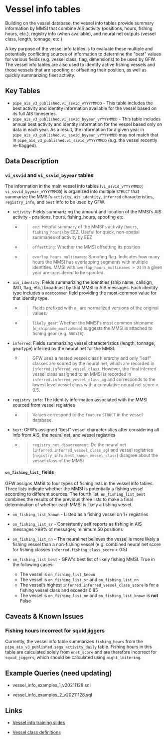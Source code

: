 # Vessel info tables

Building on the vessel database, the vessel info tables provide summary information by MMSI that combine AIS activity (positions, hours, fishing hours, etc.), registry info (when available), and neural net outputs (vessel class, length, tonnage, etc.) 

A key purpose of the vessel info tables is to evaluate these multiple and potentially conflicting sources of information to determine the "best" values for various fields (e.g. vessel class, flag, dimensions) to be used by GFW. The vessel info tables are also used to identify active fishing vessels and those vessels that are spoofing or offsetting their position, as well as quickly summarizing fleet activity.

## Key Tables

+ `pipe_ais_v3_published.vi_ssvid_vYYYYMMDD` - This table includes the best activity and identity information available for the vessel based on its full AIS timeseries.
+ `pipe_ais_v3_published.vi_ssvid_byyear_vYYYYMMDD` - This table includes annual best activity and identity information for the vessel based only on data in each year. As a result, the information for a given year in `pipe_ais_v3_published.vi_ssvid_byyear_vYYYYMMDD` may not match that in `pipe_ais_v3_published.vi_ssvid_vYYYYMMDD` (e.g. the vessel recently re-flagged).  


## Data Description

### `vi_ssvid` and `vi_ssvid_byyear` tables

The information in the main vessel info tables (`vi_ssvid_vYYYYMMDD`; `vi_ssvid_byyear_vYYYYMMDD`) is organized into multiple `STRUCT` that summarize the MMSI's `activity`, `ais_identity`, `inferred` characteristics, `registry_info`, and `best` info to be used by GFW.

+ `activity`: Fields summarizing the amount and location of the MMSI’s AIS activity - positions, hours, fishing_hours, spoofing etc.
  + > `eez`: Helpful summary of the MMSI's activity (`hours`, `fishing_hours`) by EEZ. Useful for quick, non-spatial summaries of activity by EEZ 
  + > `offsetting`: Whether the MMSI offsetting its position
  + > `overlap_hours_multinames`: Spoofing flag. Indicates how many hours the MMSI has overlapping segments with multiple identities. MMSI with `overlap_hours_multinames > 24` in a given year are considered to be spoofed.

+ `ais_identity`: Fields summarizing the identities (ship name, callsign, IMO, flag, etc.) broadcast by that MMSI in AIS messages. Each identity type includes a `mostcommon` field providing the most-common value for that identity type.
  + > Fields prefixed with `n_` are normalized versions of the original values. 
  + > `likely_gear`: Whether the MMSI's most common shipname (`n_shipname_mostcommon`) suggests the MMSI is attached to fishing gear (e.g. `BUOY16`).

+ `inferred`: Fields summarizing vessel characteristics (length, tonnage, geartype) inferred by the neural net for the MMSI. 
  + > GFW uses a nested vessel class hierarchy and only "leaf" classes are scored by the neural net, which are recorded in `inferred.inferred_vessel_class`. However, the final inferred vessel class assigned to an MMSI is recorded in `inferred.inferred_vessel_class_ag` and corresponds to the lowest level vessel class with a cumulative neural net score > 0.5.

+ `registry_info`: The identity information associated with the MMSI sourced from vessel registries
  + > Values correspond to the `feature` `STRUCT` in the vessel database.

+ `best`: GFW’s assigned “best” vessel characteristics after considering all info from AIS, the neural
net, and vessel registries
  + > `registry_net_disagreement`: Do the neural net (`inferred.inferred_vessel_class_ag`) and vessel registries (`registry_info.best_known_vessel_class`) disagree about the vessel class of the MMSI

#### `on_fishing_list_` fields

GFW assigns MMSI to four types of fishing lists in the vessel info tables. Three lists indicate whether the MMSI is potentially a fishing vessel according to different sources. The fourth list, `on_fishing_list_best` combines the results of the previous three lists to make a final determination of whether each MMSI is likely a fishing vessel.

+ `on_fishing_list_known` - Listed as a fishing vessel on 1+ registries

+ `on_fishing_list_sr` - Consistently self reports as fishing in AIS messages >98% of messages; minimum 50 positions

+ `on_fishing_list_nn` - The neural net believes the vessel is more likely a fishing vessel than a non-fishing vessel (e.g.
combined neural net score for fishing classes `inferred.fishing_class_score` > 0.5)

+ `on_fishing_list_best` - GFW's best list of likely fishing MMSI. True in the following cases:
  + The vessel is `on_fishing_list_known` 
  + The vessel is `on_fishing_list_sr` and `on_fishing_list_nn`
  + The vessel’s highest `inferred.inferred_vessel_class_score` is for a fishing vessel class and exceeds 0.85
  + The vessel is `on_fishing_list_nn` and `on_fishing_list_known` is **not** False

## Caveats & Known Issues

### Fishing hours incorrect for squid jiggers

Currently, the vessel info table summarizes `fishing_hours` from the `pipe_ais_v3_published.segs_activity_daily` table. Fishing hours in this table are calculated solely from `nnet_score` and are therefore incorrect for `squid_jiggers`, which should be calculated using `night_loitering`. 

## Example Queries (need updating)

+ vessel_info_examples_1_v20211128.sql

+ vessel_info_examples_2_v20211128.sql

## Links

+ [Vessel info training slides](https://docs.google.com/presentation/d/1Eu3vVM2w2bhnbDYRgdNqV6fEMcC5AWX_5nnm6YRWqDw/edit?usp=sharing)

+ [Vessel class definitions](https://docs.google.com/document/d/1HCQbP_gU79CYjSL1qpSkS5q-W0Guw0W40q6rUL39GoQ/edit?usp=sharing)

